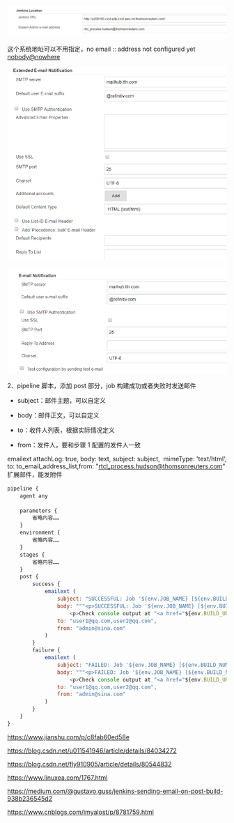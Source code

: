 

![](images/E9AC1659C594414AB627959265D2FD8Dclipboard.png)

这个系统地址可以不用指定，no email  ::  address not configured yet <nobody@nowhere>

![](images/C6EF726291F44F07AD582837331BA24Cclipboard.png)



![](images/CD965E22F60347C5BE8147DC88A81B2Aclipboard.png)





2、pipeline 脚本，添加 post 部分，job 构建成功或者失败时发送邮件

- subject：邮件主题，可以自定义

- body：邮件正文，可以自定义

- to：收件人列表，根据实际情况定义

- from：发件人，要和步骤 1 配置的发件人一致



emailext attachLog: true, body: text, subject: subject,  mimeType: 'text/html', to: to_email_address_list,from: "rtcl_process.hudson@thomsonreuters.com" 扩展邮件，能发附件

```javascript
pipeline { 
    agent any 

    parameters {
        省略内容……
    }
    environment {
        省略内容……
    }
    stages {
        省略内容……
    }
    post {
        success {
            emailext (
                subject: "SUCCESSFUL: Job '${env.JOB_NAME} [${env.BUILD_NUMBER}]'",
                body: """<p>SUCCESSFUL: Job '${env.JOB_NAME} [${env.BUILD_NUMBER}]':</p>
                    <p>Check console output at "<a href="${env.BUILD_URL}">${env.JOB_NAME} [${env.BUILD_NUMBER}]</a>"</p>""",
                to: "user1@qq.com,user2@qq.com",
                from: "admin@sina.com"
            )
        }
        failure {
            emailext (
                subject: "FAILED: Job '${env.JOB_NAME} [${env.BUILD_NUMBER}]'",
                body: """<p>FAILED: Job '${env.JOB_NAME} [${env.BUILD_NUMBER}]':</p>
                    <p>Check console output at "<a href="${env.BUILD_URL}">${env.JOB_NAME} [${env.BUILD_NUMBER}]</a>"</p>""",
                to: "user1@qq.com,user2@qq.com",
                from: "admin@sina.com"
            )
        }
    }
}
```



https://www.jianshu.com/p/c8fab60ed58e



https://blog.csdn.net/u011541946/article/details/84034272

https://blog.csdn.net/fly910905/article/details/80544832



https://www.linuxea.com/1767.html

https://medium.com/@gustavo.guss/jenkins-sending-email-on-post-build-938b236545d2

https://www.cnblogs.com/imyalost/p/8781759.html





